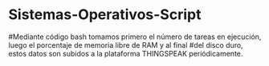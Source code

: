 # Sistemas-Operativos-Script

#Mediante código bash tomamos primero el número de tareas en ejecución, luego el porcentaje de memoria libre de RAM y al final #del disco duro, estos datos son subidos a la plataforma THINGSPEAK periódicamente.

